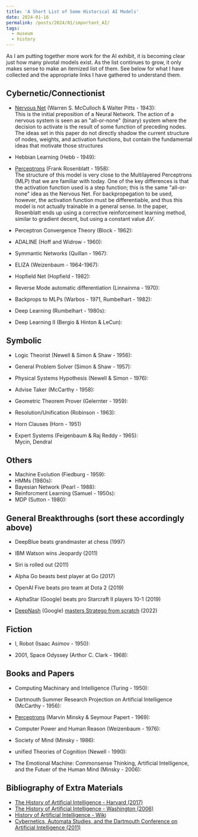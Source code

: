```yaml
---
title: 'A Short List of Some Historical AI Models'
date: 2024-01-16
permalink: /posts/2024/01/important_AI/
tags:
  - museum
  - history
---
```


As I am putting together more work for the AI exhibit, it is becoming clear just how many pivotal models exist. As the list continues to grow, it only makes sense to make an itemized list of them. See below for what I have collected and the appropriate links I have gathered to understand them.

## Cybernetic/Connectionist
 - [Nervous Net](https://link.springer.com/article/10.1007/BF02478259) (Warren S. McCulloch & Walter Pitts - 1943):<br>
This is the initial preposition of a Neural Network. The action of a nervous system is seen as an "all-or-none" (binary) system where the decision to activate is the result of some function of preceding nodes. The ideas set in this paper do not directly shadow the current structure of nodes, weights, and activation functions, but contain the fundamental ideas that motivate those structures

- Hebbian Learning (Hebb - 1949):<br>

 - [Perceptrons](https://psycnet.apa.org/record/1959-09865-001) (Frank Rosenblatt - 1958):<br>
The structure of this model is very close to the Multilayered Perceptrons (MLP) that we are familiar with today. One of the key differences is that the activation function used is a step function; this is the same "all-or-none" idea as the Nervous Net. For backpropegation to be used, however, the activation function must be differentiable, and thus this model is not actually trainable in a general sense. In the paper, Rosenblatt ends up using a corrective reinforcement learning method, similar to gradient decent, but using a constant value $\Delta V$. 

- Perceptron Convergence Theory (Block - 1962):<br>

- ADALINE (Hoff and Widrow - 1960):<br>

- Symmantic Networks (Quillan - 1967):<br>

- ELIZA (Weizenbaum - 1964-1967):<br>

- Hopfield Net (Hopfield - 1982):<br>

- Reverse Mode automatic differentiation (Linnainma - 1970):<br>

- Backprops to MLPs (Warbos - 1971, Rumbelhart - 1982):<br>

- Deep Learning (Rumbelhart - 1980s): <br>

- Deep Learning II (Bergio & Hinton & LeCun):<br>

## Symbolic
- Logic Theorist (Newell & Simon & Shaw - 1956):<br>

- General Problem Solver (Simon & Shaw - 1957):<br>

- Physical Systems Hypothesis (Newell & Simon - 1976):<br>

- Advise Taker (McCarthy - 1958):<br>

- Geometric Theorem Prover (Gelernter - 1959):<br>

- Resolution/Unification (Robinson - 1963):<br>

- Horn Clauses (Horn - 1951)

- Expert Systems (Feigenbaum & Raj Reddy - 1965): <br> 
Mycin, Dendral

## Others
- Machine Evolution (Fiedburg - 1959):<br>
- HMMs (1980s):<br>
- Bayesian Network (Pearl - 1988):<br>
- Reinforcment Learning (Samuel - 1950s):<br>
- MDP (Sutton - 1980):<br>

## General Breakthroughs (sort these accordingly above)
- DeepBlue beats grandmaster at chess (1997)

- IBM Watson wins Jeopardy (2011)

- Siri is rolled out (2011)

- Alpha Go beasts best player at Go (2017)

- OpenAI Five beats pro team at Dota 2 (2019)

- AlphaStar (Google) beats pro Starcraft II players 10-1 (2019)

- [DeepNash](https://www.science.org/stoken/author-tokens/ST-887/full) (Google) [masters Stratego from scratch](https://deepmind.google/discover/blog/mastering-stratego-the-classic-game-of-imperfect-information/) (2022)

## Fiction
- I, Robot (Isaac Asimov - 1950):<br>

- 2001, Space Odyssey (Arthor C. Clark - 1968):<br>

## Books and Papers
- Computing Machinary and Intelligence (Turing - 1950):<br>

- Dartmouth Summer Research Projection on Artificial Intelligence (McCarthy - 1956):<br>

- [Perceptrons](https://www-sciencedirect-com.proxybz.lib.montana.edu/science/article/pii/S0020737370800153?via%3Dihub) (Marvin Minsky & Seymour Papert - 1969):<br>

- Computer Power and Human Reason (Weizenbaum - 1976):<br>

- Society of Mind (Minsky - 1986):<br>

- unified Theories of Cognition (Newell - 1990):<br>

- The Emotional Machine: Commonsense Thinking, Artificial Intelligence, and the Futuer of the Human Mind (Minsky - 2006):<br>


## Bibliography of Extra Materials
- [The History of Artificial Intelligence - Harvard (2017)](https://sitn.hms.harvard.edu/flash/2017/history-artificial-intelligence/)
- [The History of Artificial Intelligence - Washington (2006)](https://courses.cs.washington.edu/courses/csep590/06au/projects/history-ai.pdf)
- [History of Artificial Intelligence - Wiki](https://www.wikiwand.com/en/History_of_artificial_intelligence)
- [Cybernetics, Automata Studies, and the Dartmouth Conference on Artificial Intelligence (2011)](https://ieeexplore.ieee.org/document/5477410)